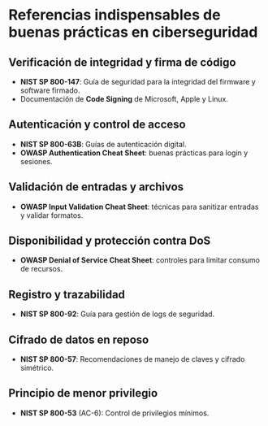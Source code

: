 # Referencias indispensables de buenas prácticas en ciberseguridad

## Verificación de integridad y firma de código
- **NIST SP 800-147**: Guía de seguridad para la integridad del firmware y software firmado.  
- Documentación de **Code Signing** de Microsoft, Apple y Linux.

## Autenticación y control de acceso
- **NIST SP 800-63B**: Guías de autenticación digital.  
- **OWASP Authentication Cheat Sheet**: buenas prácticas para login y sesiones.

## Validación de entradas y archivos
- **OWASP Input Validation Cheat Sheet**: técnicas para sanitizar entradas y validar formatos.  

## Disponibilidad y protección contra DoS
- **OWASP Denial of Service Cheat Sheet**: controles para limitar consumo de recursos.  

## Registro y trazabilidad
- **NIST SP 800-92**: Guía para gestión de logs de seguridad.

## Cifrado de datos en reposo
- **NIST SP 800-57**: Recomendaciones de manejo de claves y cifrado simétrico.  

## Principio de menor privilegio
- **NIST SP 800-53** (AC-6): Control de privilegios mínimos.  